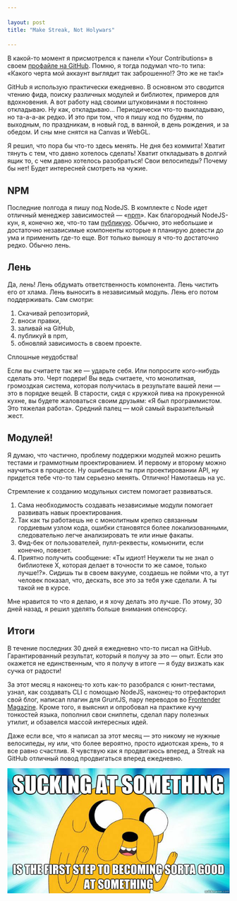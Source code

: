 ```yaml
---

layout: post
title: "Make Streak, Not Holywars"

---
```


В какой-то момент я присмотрелся к панели «Your Contributions» в своем 
[профайле на GitHub][1]. Помню, я тогда подумал что-то типа: «Какого черта
мой аккаунт выглядит так заброшенно!? Это же не так!»

GitHub я использую практически ежедневно. В основном это сводится чтению фида, 
поиску различных модулей и библиотек, примеров для вдохновения. А вот работу над
своими штуковинами я постоянно откладываю. Ну как, откладываю… Периодически что-то
выкладываю, но та-а-а-ак редко. И это при том, что я пишу код по будням, 
по выходным, по праздникам, в новый год, в ванной, в день рождения, и за обедом.
И сны мне снятся на Canvas и WebGL.

Я решил, что пора бы что-то здесь менять. Не дня без коммита! Хватит тянуть 
с тем, что давно хотелось сделать! Хватит откладывать в долгий ящик то, с чем
давно хотелось разобраться! Свои велосипеды? Почему бы нет! Будет интересней 
смотреть на чужие.


## NPM

Последние полгода я пишу под NodeJS. В комплекте с Node идет отличный менеджер
зависимостей — «[npm][2]». Как благородный NodeJS-кун, я, конечно же, что-то
там [публикую][3]. Обычно, это небольшие и достаточно независимые компоненты которые
я планирую довести до ума и применить где-то еще. Вот только выношу я что-то
достаточно редко. Обычно лень. 

## Лень

Да, лень! Лень обдумать ответственность компонента. Лень чистить его от хлама.
Лень выносить в независимый модуль. Лень его потом поддерживать. Сам смотри:

1.  Скачивай репозиторий,
2.  вноси правки,
3.  заливай на GitHub,
4.  публикуй в npm,
5.  обновляй зависимость в своем проекте. 

Сплошные неудобства!

Если вы считаете так же — ударьте себя. Или попросите кого-нибудь
сделать это. Черт подери! Вы ведь считаете, что монолитная, громоздкая
система, которая получилась в результате вашей лени — это в порядке вещей.
В старости, сидя с кружкой пива на прокуренной кухне, вы будете жаловаться
своим друзьям: «Я был программистом. Это тяжелая работа». Средний палец —
мой самый выразительный жест.


## Модулей!

Я думаю, что частично, проблему поддержки модулей можно решить тестами
и граммотным проектированием. И первому и второму можно научиться в процессе. 
Ну ошибешься ты при проектировании API, ну придется тебе что-то там серьезно
менять. Отлично! Намотаешь на ус.

Стремление к созданию модульных систем помогает развиваться.

1.  Сама необходимость создавать независимые модули помогает развивать навык проектирования.
2.  Так как ты работаешь не с монолитным крепко связанным гордиевым узлом кода, 
    ошибки становятся более локализованными, следовательно легче анализировать
    те или иные факапы. 
3. Фид-бек от пользователей, пулл-реквесты, комьюнити, если конечно, повезет. 
4.  Приятно получить сообщение: «Ты идиот! Неужели ты не знал о библиотеке X,
    которая делает в точности то же самое, только лучше!?». Сидишь ты в своем
    вакууме, создаешь не пойми что, а тут человек показал, что, дескать, все это
    за тебя уже сделали. А ты такой не в курсе.

Мне нравится то что я делаю, и я хочу делать это лучше. По этому, 30 дней назад,
я решил уделять больше внимания опенсорсу. 

## Итоги

В течение последних 30 дней я ежедневно что-то писал на GitHub. Гарантированный
результат, который я получу за это — опыт. Если это окажется не единственным,
что я получу в итоге — я буду визжать как сучка от радости!

За этот месяц я наконец-то хоть как-то разобрался с юнит-тестами, узнал, как
создавать CLI с помощью NodeJS, наконец-то отрефакторил свой блог, написал
плагин для GruntJS, пару переводов во [Frontender Magazine][4]. Кроме того, я
выяснил и опробовал на практике кучу тонкостей языка, пополнил свои сниппеты,
сделал пару полезных утилит, и обзавелся массой интересных идей.

Даже если все, что я написал за этот месяц — это никому не нужные велосипеды,
ну или, что более вероятно, просто идиотская хрень, то я все равно счастлив.
Я чувствую как я продвигаюсь вперед, а Streak на GitHub отличный повод
продвигаться вперед ежедневно.

!['Sucking at something is the first step to becoming sorta good at something'][5]

[1]: https://github.com/shuvalov-anton/
[2]: https://npmjs.org/
[3]: https://npmjs.org/~shuvalov-anton
[4]: http://frontender.info/
[5]: /assets/articles-assets/suck-you.jpg